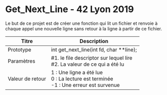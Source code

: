 # Get_Next_Line - 42 Lyon 2019
Le but de ce projet est de créer une fonction qui lit un fichier et renvoie à chaque appel une nouvelle ligne sans retour à la ligne à partir de ce fichier.

| Titre | Description |
| ------ | ----- |
| Prototype 	| int get_next_line(int fd, char **line);|
| Paramètres 	| #1. le file descriptor sur lequel lire <br> #2. La valeur de ce qui a été lu|
| Valeur de retour	| 1 : Une ligne a été lue <br> 0 : La lecture est terminée <br> -1 : Une erreur est survenue|
